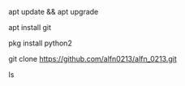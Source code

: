 apt update && apt upgrade

apt install git

pkg install python2

git clone https://github.com/alfn0213/alfn_0213.git

ls

